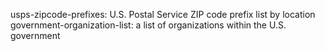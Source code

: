 usps-zipcode-prefixes: U.S. Postal Service ZIP code prefix list by location
government-organization-list: a list of organizations within the U.S. government
